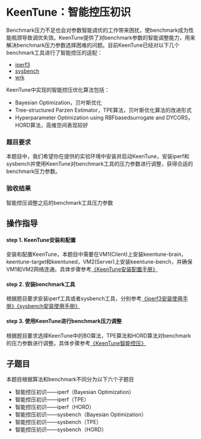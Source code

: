 # KeenTune：智能控压初识
Benchmark压力不足也会对参数智能调优的工作带来困扰，使benchmark成为性能瓶颈导致调优失效。KeenTune提供了对benchmark参数的智能调整能力，用来解决benchmark压力参数选择困难的问题。目前KeenTune已经对以下几个benchmark工具进行了智能控压的适配：
+ [iperf3](../../daemon/examples/benchmark/iperf/iperf.py)
+ [sysbench](../../daemon/examples/benchmark/sysbench/sysbench_mysql_read_write.py)
+ [wrk](../../daemon/examples/benchmark/wrk/ack_nginx_http_long_base.py)

KeenTune中实现的智能控压优化算法包括：
+ Bayesian Optimization，贝叶斯优化
+ Tree-structured Parzen Estimator，TPE算法，贝叶斯优化算法的改进形式
+ Hyperparameter Optimization using RBFbasedsurrogate and DYCORS，HORD算法，高维空间表现较好

### 题目要求
本题目中，我们希望你在提供的实验环境中安装并启动KeenTune，安装iperf和sysbench并使用KeenTune对benchmark工具的压力参数进行调整，获得合适的benchmark压力参数。
### 验收结果
智能控压调整之后的benchmark工具压力参数

## 操作指导
#### step 1. KeenTune安装和配置
安装和配置KeenTune，本题目中需要在VM1(Client)上安装keentune-brain，keentune-target和keentuned，VM2(Server)上安装keentune-bench，并确保VM1和VM2网络连通。具体步骤参考[《KeenTune安装配置手册》](../install_cn.md)
#### step 2. 安装benchmark工具
根据题目要求安装iperf工具或者sysbench工具，分别参考[《iperf3安装使用手册》](../benchmark-tools/iperf3_cn.md)[《sysbench安装使用手册》](../benchmark-tools/sysbench_cn.md)
#### step 3. 使用KeenTune进行benchmark压力调整
根据题目要求选择KeenTune中的BO算法，TPE算法和HORD算法对benchmark的压力参数进行调整。具体步骤参考[《KeenTune智能控压》](../pressure_control_cn.md)

## 子题目
本题目根据算法和benchmark不同分为以下六个子题目
+ 智能控压初识——iperf（Bayesian Optimization）
+ 智能控压初识——iperf（TPE）
+ 智能控压初识——iperf（HORD）
+ 智能控压初识——sysbench（Bayesian Optimization）
+ 智能控压初识——sysbench（TPE）
+ 智能控压初识——sysbench（HORD）
